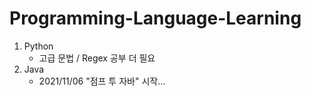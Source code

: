 # Programming-Language-Learning

1. Python
   - 고급 문법 / Regex 공부 더 필요
2. Java
   - 2021/11/06 "점프 투 자바" 시작...